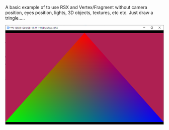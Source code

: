 A basic example of to use RSX and Vertex/Fragment without camera position, eyes position, lights, 3D objects, textures, etc etc.
Just draw a tringle.....

![RSX basic example](https://github.com/crystalct/PSL1GHT/blob/develop/samples/graphics/rsx_Basic/rsx_basic.png?raw=true)
